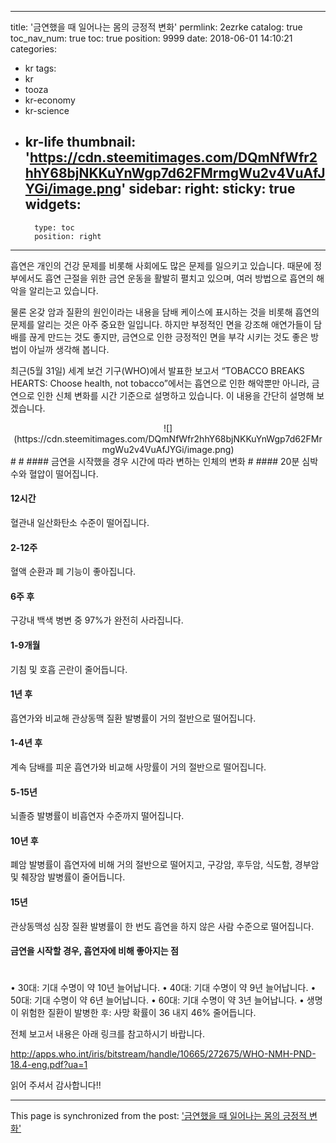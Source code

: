 
---
title: '금연했을 때 일어나는 몸의 긍정적 변화'
permlink: 2ezrke
catalog: true
toc_nav_num: true
toc: true
position: 9999
date: 2018-06-01 14:10:21
categories:
- kr
tags:
- kr
- tooza
- kr-economy
- kr-science
- kr-life
thumbnail: 'https://cdn.steemitimages.com/DQmNfWfr2hhY68bjNKKuYnWgp7d62FMrmgWu2v4VuAfJYGi/image.png'
sidebar:
    right:
        sticky: true
widgets:
    -
        type: toc
        position: right
---


흡연은 개인의 건강 문제를 비롯해 사회에도 많은 문제를 일으키고 있습니다. 때문에 정부에서도 흡연 근절을 위한 금연 운동을 활발히 펼치고 있으며, 여러 방법으로 흡연의 해악을 알리는고 있습니다.

물론 온갖 암과 질환의 원인이라는 내용을 담배 케이스에 표시하는 것을 비롯해 흡연의 문제를 알리는 것은 아주 중요한 일입니다. 하지만 부정적인 면을 강조해 애연가들이 담배를 끊게 만드는 것도 좋지만, 금연으로 인한 긍정적인 면을 부각 시키는 것도 좋은 방법이 아닐까 생각해 봅니다.

최근(5월 31일) 세계 보건 기구(WHO)에서 발표한 보고서 “TOBACCO BREAKS HEARTS: Choose health, not tobacco”에서는 흡연으로 인한 해악뿐만 아니라, 금연으로 인한 신체 변화를 시간 기준으로 설명하고 있습니다.  이 내용을 간단히 설명해 보겠습니다.

<center>
![](https://cdn.steemitimages.com/DQmNfWfr2hhY68bjNKKuYnWgp7d62FMrmgWu2v4VuAfJYGi/image.png)
</center>
#
#
#### 금연을 시작했을 경우 시간에 따라 변하는 인체의 변화
#
#### 20분
심박수와 혈압이 떨어집니다.

#### 12시간
혈관내 일산화탄소 수준이 떨어집니다.

#### 2-12주
혈액 순환과 폐 기능이 좋아집니다.

#### 6주 후
구강내 백색 병변 중 97%가 완전히 사라집니다.

#### 1-9개월
기침 및 호흡 곤란이 줄어듭니다.

#### 1년 후
흡연가와 비교해 관상동맥 질환 발병률이 거의 절반으로 떨어집니다. 

#### 1-4년 후
계속 담배를 피운 흡연가와 비교해 사망률이 거의 절반으로 떨어집니다.

#### 5-15년
뇌졸증 발병률이 비흡연자 수준까지 떨어집니다.

#### 10년 후
폐암 발병률이 흡연자에 비해 거의 절반으로 떨어지고, 구강암, 후두암, 식도함, 경부암 및 췌장암 발병률이 줄어듭니다.

#### 15년
관상동맥성 심장 질환 발병률이 한 번도 흡연을 하지 않은 사람 수준으로 떨어집니다.

#### 금연을 시작할 경우, 흡연자에 비해 좋아지는 점
#

• 30대: 기대 수명이 약 10년 늘어납니다.
• 40대: 기대 수명이 약 9년 늘어납니다.
• 50대: 기대 수명이 약 6년 늘어납니다.
• 60대: 기대 수명이 약 3년 늘어납니다.
• 생명이 위험한 질환이 발병한 후: 사망 확률이 36 내지 46% 줄어듭니다.

전체 보고서 내용은 아래 링크를 참고하시기 바랍니다.

http://apps.who.int/iris/bitstream/handle/10665/272675/WHO-NMH-PND-18.4-eng.pdf?ua=1

읽어 주셔서 감사합니다!!

- - -

This page is synchronized from the post: ['금연했을 때 일어나는 몸의 긍정적 변화'](https://steemit.com/@pius.pius/2ezrke)
